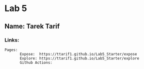 # Lab 5
## Name: Tarek Tarif
### Links:
```
Pages:
       Expose:  https://ttarif1.github.io/Lab5_Starter/expose
       Explore: https://ttarif1.github.io/Lab5_Starter/explore
       Github Actions: 
```
